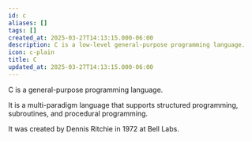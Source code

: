 ```yaml
---
id: c
aliases: []
tags: []
created_at: 2025-03-27T14:13:15.000-06:00
description: C is a low-level general-purpose programming language.
icon: c-plain
title: C
updated_at: 2025-03-27T14:13:15.000-06:00
---
```


C is a general-purpose programming language.

It is a multi-paradigm language that supports structured programming, subroutines, and procedural programming.

It was created by Dennis Ritchie in 1972 at Bell Labs.

